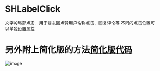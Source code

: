 # SHLabelClick
文字的局部点击、用于朋友圈点赞用户名称点击、回复评论等
不同的点击位置可以单独设置属性
# 另外附上简化版的方法[简化版代码](https://github.com/CCSH/SHTextLocalClick)
![image](https://github.com/CCSH/SHLabelClick/blob/master/QQ20180613-101706-HD.gif)
